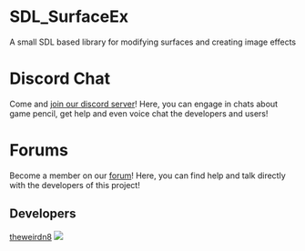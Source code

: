 # SDL_SurfaceEx
A small SDL based library for modifying surfaces and creating image effects



Discord Chat
======
Come and  [join our discord server](https://discord.gg/aNX3Fcx)!  Here, you can engage in chats about game pencil, get help and even voice chat the developers and users!

Forums
======
Become a member on our [forum](http://community.pawbyte.com/)!  Here, you can find help and talk directly with the developers of this project!

Developers
----------
[theweirdn8](https://github.com/theweirdn8)
![](https://avatars0.githubusercontent.com/u/3193947?v=4&s=100)
